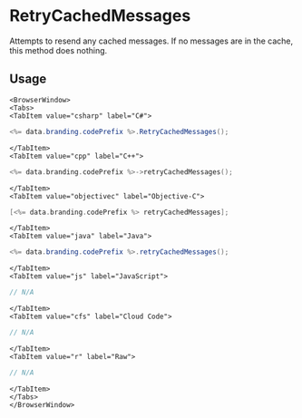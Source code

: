 # RetryCachedMessages

Attempts to resend any cached messages. If no messages are in the cache, this method does nothing.

## Usage

```mdx-code-block
<BrowserWindow>
<Tabs>
<TabItem value="csharp" label="C#">
```

```csharp
<%= data.branding.codePrefix %>.RetryCachedMessages();
```

```mdx-code-block
</TabItem>
<TabItem value="cpp" label="C++">
```

```cpp
<%= data.branding.codePrefix %>->retryCachedMessages();
```

```mdx-code-block
</TabItem>
<TabItem value="objectivec" label="Objective-C">
```

```objectivec
[<%= data.branding.codePrefix %> retryCachedMessages];
```

```mdx-code-block
</TabItem>
<TabItem value="java" label="Java">
```

```java
<%= data.branding.codePrefix %>.retryCachedMessages();
```

```mdx-code-block
</TabItem>
<TabItem value="js" label="JavaScript">
```

```javascript
// N/A
```

```mdx-code-block
</TabItem>
<TabItem value="cfs" label="Cloud Code">
```

```javascript
// N/A
```

```mdx-code-block
</TabItem>
<TabItem value="r" label="Raw">
```

```javascript
// N/A
```

```mdx-code-block
</TabItem>
</Tabs>
</BrowserWindow>
```

